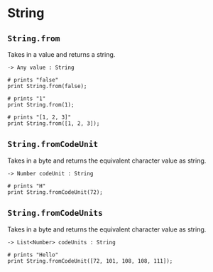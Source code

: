 # String

## `String.from`

Takes in a value and returns a string.

```title="Signature"
-> Any value : String
```

```title="Example"
# prints "false"
print String.from(false);

# prints "1"
print String.from(1);

# prints "[1, 2, 3]"
print String.from([1, 2, 3]);
```

## `String.fromCodeUnit`

Takes in a byte and returns the equivalent character value as string.

```title="Signature"
-> Number codeUnit : String
```

```title="Example"
# prints "H"
print String.fromCodeUnit(72);
```

## `String.fromCodeUnits`

Takes in a byte and returns the equivalent character value as string.

```title="Signature"
-> List<Number> codeUnits : String
```

```title="Example"
# prints "Hello"
print String.fromCodeUnit([72, 101, 108, 108, 111]);
```
